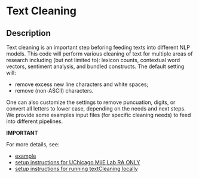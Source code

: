 # Text Cleaning


## Description

Text cleaning is an important step beforing feeding texts into different NLP models. This code will perform various cleaning of text for multiple areas of research including (but not limited to): lexicon counts, contextual word vectors, sentiment analysis, and bundled constructs. The default setting will:
- remove excess new line characters and white spaces; 
- remove (non-ASCII) characters. 

One can also customize the settings to remove puncuation, digits, or convert all letters to lower case, depending on the needs and next steps. We provide some examples input files (for specific cleaning needs) to feed into different pipelines.


**IMPORTANT** 

For more details, see:
- [example](https://github.com/miielab/miienlp/blob/main/examples/text_cleaning.md) 
- [setup instructions for UChicago MiiE Lab RA ONLY](https://github.com/miielab/miienlp/blob/main/documentation/miie_ra_documentation/textCleaning.md)
- [setup instructions for running textCleaning locally](https://github.com/miielab/miienlp/blob/main/documentation/user_documentation/textCleaning.md)

 
